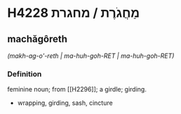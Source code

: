 # H4228 מַחֲגֹרֶת / מחגרת

## machăgôreth

_(makh-ag-o'-reth | ma-huh-ɡoh-RET | ma-huh-ɡoh-RET)_

### Definition

feminine noun; from [[H2296]]; a girdle; girding.

- wrapping, girding, sash, cincture
